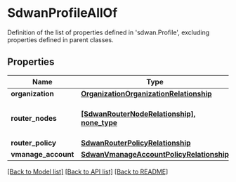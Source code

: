 # SdwanProfileAllOf

Definition of the list of properties defined in 'sdwan.Profile', excluding properties defined in parent classes.
## Properties
Name | Type | Description | Notes
------------ | ------------- | ------------- | -------------
**organization** | [**OrganizationOrganizationRelationship**](OrganizationOrganizationRelationship.md) |  | [optional] 
**router_nodes** | [**[SdwanRouterNodeRelationship], none_type**](SdwanRouterNodeRelationship.md) | An array of relationships to sdwanRouterNode resources. | [optional] 
**router_policy** | [**SdwanRouterPolicyRelationship**](SdwanRouterPolicyRelationship.md) |  | [optional] 
**vmanage_account** | [**SdwanVmanageAccountPolicyRelationship**](SdwanVmanageAccountPolicyRelationship.md) |  | [optional] 

[[Back to Model list]](../README.md#documentation-for-models) [[Back to API list]](../README.md#documentation-for-api-endpoints) [[Back to README]](../README.md)


